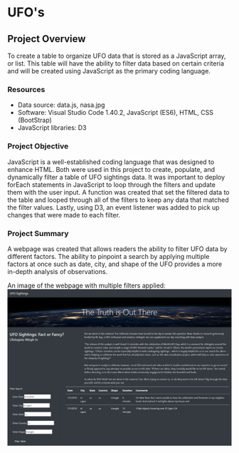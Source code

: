 # UFO's

## Project Overview
To create a table to organize UFO data that is stored as a JavaScript array, or list. This table will have the ability to filter data based on certain criteria and will be created using JavaScript as the primary coding language.

### Resources
- Data source: data.js, nasa.jpg
- Software: Visual Studio Code 1.40.2, JavaScript (ES6), HTML, CSS (BootStrap)
- JavaScript libraries: D3

### Project Objective
JavaScript is a well-established coding language that was designed to enhance HTML. Both were used in this project to create, populate, and dynamically filter a table of UFO sightings data. It was important to deploy forEach statements in JavaScript to loop through the filters and update them with the user input. A function was created that set the filtered data to the table and looped through all of the filters to keep any data that matched the filter values. Lastly, using D3, an event listener was added to pick up changes that were made to each filter.

### Project Summary
A webpage was created that allows readers the ability to filter UFO data by different factors. The ability to pinpoint a search by applying multiple factors at once such as date, city, and shape of the UFO provides a more in-depth analysis of observations.

An image of the webpage with multiple filters applied:
![Webpage](https://github.com/hillarykrumbholz/UFOs/blob/master/Static/images/UFO_webpage_screenshot.png)

